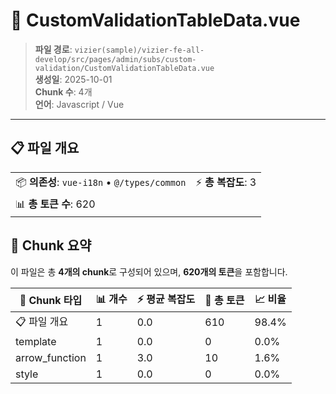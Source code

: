 # 📄 CustomValidationTableData.vue

> **파일 경로**: `vizier(sample)/vizier-fe-all-develop/src/pages/admin/subs/custom-validation/CustomValidationTableData.vue`  
> **생성일**: 2025-10-01  
> **Chunk 수**: 4개  
> **언어**: Javascript / Vue
---





## 📋 파일 개요

| | |
|--|--|
| 📦 **의존성**: `vue-i18n` • `@/types/common` | ⚡ **총 복잡도**: 3 |
| 📊 **총 토큰 수**: 620 |  |






## 🧩 Chunk 요약

이 파일은 총 **4개의 chunk**로 구성되어 있으며, **620개의 토큰**을 포함합니다.

| 🧩 Chunk 타입 | 📊 개수 | ⚡ 평균 복잡도 | 📝 총 토큰 | 📈 비율 |
|---------------|--------|-------------|----------|--------|
| 📋 파일 개요 | 1 | 0.0 | 610 | 98.4% |
| template | 1 | 0.0 | 0 | 0.0% |
| arrow_function | 1 | 3.0 | 10 | 1.6% |
| style | 1 | 0.0 | 0 | 0.0% |

